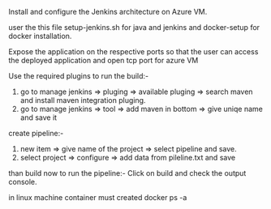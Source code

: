 Install and configure the Jenkins architecture on Azure VM.

user the this file setup-jenkins.sh for java and jenkins and docker-setup for docker installation.

Expose the application on the respective ports so that the user can access the deployed application and open tcp port for azure VM

Use the required plugins to run the build:-  
1. go to manage jenkins => pluging => available pluging => search maven and install maven integration pluging.  
2. go to manage jenkins => tool => add maven in bottom => give uniqe name and save it 

create pipeline:- 
1. new item => give name of the project => select pipeline and save. 
2. select project => configure => add data from pileline.txt and save

than build now to run the pipeline:- 
Click on build and check the output console. 

in linux machine container must created 
docker ps -a


